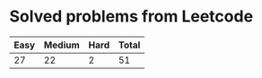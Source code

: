 # Solved problems from Leetcode

| **Easy** | **Medium** | **Hard** | **Total** |
| -------- | ---------- | -------- | --------- |
| 27       | 22         | 2        | 51        |
